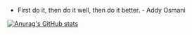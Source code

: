 * First do it, then do it well, then do it better. - Addy Osmani

[![Anurag's GitHub stats](https://github-readme-stats.vercel.app/api?username=jmente)](https://github.com/anuraghazra/github-readme-stats)
<!--
**JMente/JMente** is a ✨ _special_ ✨ repository because its `README.md` (this file) appears on your GitHub profile.

Here are some ideas to get you started:

- 🔭 I’m currently working on ...
- 🌱 I’m currently learning ...
- 👯 I’m looking to collaborate on ...
- 🤔 I’m looking for help with ...
- 💬 Ask me about ...
- 📫 How to reach me: ...
- 😄 Pronouns: ...
- ⚡ Fun fact: ...
-->
